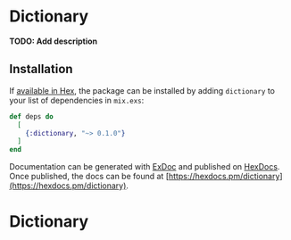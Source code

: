 # Dictionary

**TODO: Add description**

## Installation

If [available in Hex](https://hex.pm/docs/publish), the package can be installed
by adding `dictionary` to your list of dependencies in `mix.exs`:

```elixir
def deps do
  [
    {:dictionary, "~> 0.1.0"}
  ]
end
```

Documentation can be generated with [ExDoc](https://github.com/elixir-lang/ex_doc)
and published on [HexDocs](https://hexdocs.pm). Once published, the docs can
be found at [https://hexdocs.pm/dictionary](https://hexdocs.pm/dictionary).

# Dictionary
